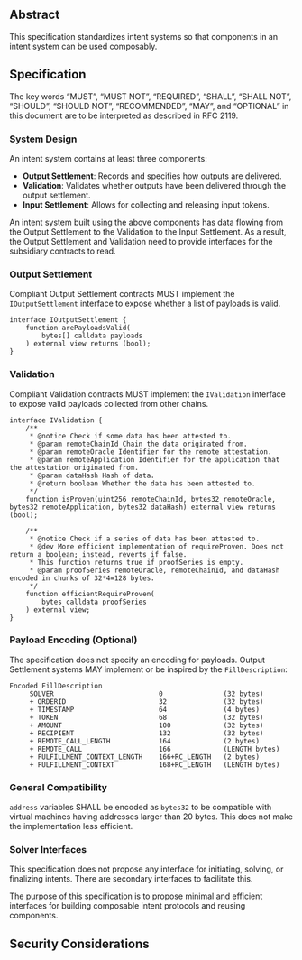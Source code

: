 ## Abstract

This specification standardizes intent systems so that components in an intent system can be used composably.

## Specification

The key words “MUST”, “MUST NOT”, “REQUIRED”, “SHALL”, “SHALL NOT”, “SHOULD”, “SHOULD NOT”, “RECOMMENDED”, “MAY”, and “OPTIONAL” in this document are to be interpreted as described in RFC 2119.

### System Design

An intent system contains at least three components:
- **Output Settlement**: Records and specifies how outputs are delivered.
- **Validation**: Validates whether outputs have been delivered through the output settlement.
- **Input Settlement**: Allows for collecting and releasing input tokens.

An intent system built using the above components has data flowing from the Output Settlement to the Validation to the Input Settlement. As a result, the Output Settlement and Validation need to provide interfaces for the subsidiary contracts to read.

### Output Settlement

Compliant Output Settlement contracts MUST implement the `IOutputSettlement` interface to expose whether a list of payloads is valid.

```solidity
interface IOutputSettlement {
    function arePayloadsValid(
        bytes[] calldata payloads
    ) external view returns (bool);
}
```

### Validation

Compliant Validation contracts MUST implement the `IValidation` interface to expose valid payloads collected from other chains.

```solidity
interface IValidation {
    /**
     * @notice Check if some data has been attested to.
     * @param remoteChainId Chain the data originated from.
     * @param remoteOracle Identifier for the remote attestation.
     * @param remoteApplication Identifier for the application that the attestation originated from.
     * @param dataHash Hash of data.
     * @return boolean Whether the data has been attested to.
     */
    function isProven(uint256 remoteChainId, bytes32 remoteOracle, bytes32 remoteApplication, bytes32 dataHash) external view returns (bool);

    /**
     * @notice Check if a series of data has been attested to.
     * @dev More efficient implementation of requireProven. Does not return a boolean; instead, reverts if false.
     * This function returns true if proofSeries is empty.
     * @param proofSeries remoteOracle, remoteChainId, and dataHash encoded in chunks of 32*4=128 bytes.
     */
    function efficientRequireProven(
        bytes calldata proofSeries
    ) external view;
}
```

### Payload Encoding (Optional)

The specification does not specify an encoding for payloads. Output Settlement systems MAY implement or be inspired by the `FillDescription`:

```
Encoded FillDescription
     SOLVER                          0               (32 bytes)
     + ORDERID                       32              (32 bytes)
     + TIMESTAMP                     64              (4 bytes)
     + TOKEN                         68              (32 bytes)
     + AMOUNT                        100             (32 bytes)
     + RECIPIENT                     132             (32 bytes)
     + REMOTE_CALL_LENGTH            164             (2 bytes)
     + REMOTE_CALL                   166             (LENGTH bytes)
     + FULFILLMENT_CONTEXT_LENGTH    166+RC_LENGTH   (2 bytes)
     + FULFILLMENT_CONTEXT           168+RC_LENGTH   (LENGTH bytes)
```

### General Compatibility

`address` variables SHALL be encoded as `bytes32` to be compatible with virtual machines having addresses larger than 20 bytes. This does not make the implementation less efficient.

### Solver Interfaces

This specification does not propose any interface for initiating, solving, or finalizing intents. There are secondary interfaces to facilitate this.

The purpose of this specification is to propose minimal and efficient interfaces for building composable intent protocols and reusing components.

## Security Considerations
